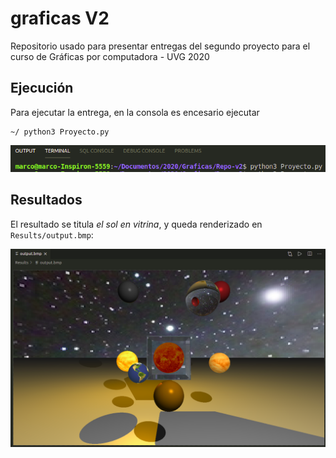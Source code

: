 # graficas V2

Repositorio usado para presentar entregas del segundo proyecto para el curso de Gráficas por computadora - UVG 2020

## Ejecución

Para ejecutar la entrega, en la consola es encesario ejecutar 
```
~/ python3 Proyecto.py
```

![Comandos](./Comandos.png "Comandos")

## Resultados

El resultado se titula *el sol en vitrina*, y queda renderizado en ```Results/output.bmp```:

![Resultado](./Resultado.png "El sol en vitrina")